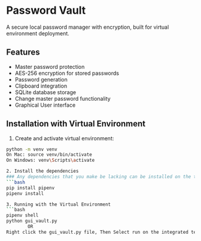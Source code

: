 # Password Vault

A secure local password manager with encryption, built for virtual environment deployment.

## Features
- Master password protection
- AES-256 encryption for stored passwords
- Password generation
- Clipboard integration
- SQLite database storage
- Change master password functionality
- Graphical User interface

## Installation with Virtual Environment

1. Create and activate virtual environment:
```bash
python -m venv venv
On Mac: source venv/bin/activate
On Windows: venv\Scripts\activate

2. Install the dependencies
### Any dependencies that you make be lacking can be installed on the terminal by writing this code --- pip install dependency-name
```bash
pip install pipenv
pipenv install

3. Running with the Virtual Environment
```bash
pipenv shell
python gui_vault.py
        OR
Right click the gui_vault.py file, Then Select run on the integrated terminal
